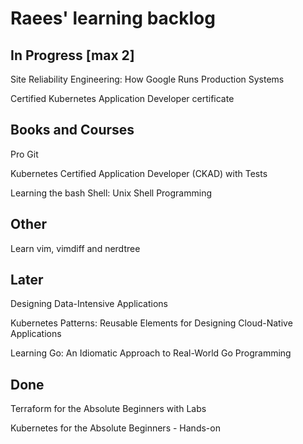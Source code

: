 # Raees' learning backlog

## In Progress [max 2]
Site Reliability Engineering: How Google Runs Production Systems

Certified Kubernetes Application Developer certificate

## Books and Courses
Pro Git

Kubernetes Certified Application Developer (CKAD) with Tests

Learning the bash Shell: Unix Shell Programming

## Other
Learn vim, vimdiff and nerdtree

## Later
Designing Data-Intensive Applications

Kubernetes Patterns: Reusable Elements for Designing Cloud-Native Applications

Learning Go: An Idiomatic Approach to Real-World Go Programming

## Done
Terraform for the Absolute Beginners with Labs

Kubernetes for the Absolute Beginners - Hands-on
